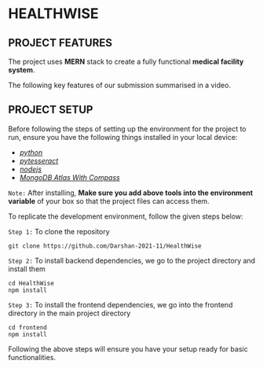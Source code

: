 # HEALTHWISE

## PROJECT FEATURES
The project uses **MERN** stack to create a fully functional **medical facility system**.

The following key features of our submission summarised in a video.

## PROJECT SETUP
Before following the steps of setting up the environment for the project to
run, ensure you have the following things installed in your local device:
- [_python_](https://www.python.org/downloads/ "Python Download Link")
- [_pytesseract_](https://github.com/tesseract-ocr/tesseract "PyTesseract Github Link")
- [_nodejs_](https://nodejs.org/en/download "Nodejs Download Link")
- [_MongoDB Atlas With Compass_](https://www.mongodb.com/products/tools)

`Note:` After installing, **Make sure you add above tools into the environment variable** of your box so that the project files can access them.

To replicate the development environment, follow the given steps below:  
  
`Step 1:` To clone the repository
```
git clone https://github.com/Darshan-2021-11/HealthWise
```
`Step 2:` To install backend dependencies, we go to the project directory and
install them
```
cd HealthWise
npm install
```
`Step 3:` To install the frontend dependencies, we go into the frontend directory
in the main project directory
```
cd frontend
npm install 
```

Following the above steps will ensure you have your setup ready for basic
functionalities.

